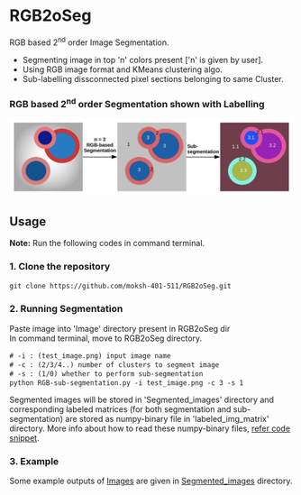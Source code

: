 # RGB2oSeg
RGB based 2<sup>nd</sup> order Image Segmentation.<br>
* Segmenting image in top 'n' colors present ['n' is given by user].<br>
* Using RGB image format and KMeans clustering algo.<br>
* Sub-labelling dissconnected pixel sections belonging to same Cluster.<br>
### RGB based 2<sup>nd</sup> order Segmentation shown with Labelling
![RGB2oSeg](RGB2oSeg_shown_with_Labelling.png)

## Usage
**Note:** Run the following codes in command terminal.<br>
### 1. Clone the repository
```
git clone https://github.com/moksh-401-511/RGB2oSeg.git
```
### 2. Running Segmentation
Paste image into 'Image' directory present in RGB2oSeg dir<br>
In command terminal, move to RGB2oSeg directory.
```
# -i : (test_image.png) input image name
# -c : (2/3/4..) number of clusters to segment image
# -s : (1/0) whether to perform sub-segmentation
python RGB-sub-segmentation.py -i test_image.png -c 3 -s 1
```
Segmented images will be stored in 'Segmented_images' directory and corresponding labeled matrices (for both segmentation and sub-segmentation) are stored as numpy-binary file in 'labeled_img_matrix' directory. More info about how to read these numpy-binary files, [refer code snippet](https://github.com/moksh-401-511/RGB2oSeg/blob/29444742253c0945f9f1835e58140f8dda8358f4/RGB-sub-segmentation.py#L176).

### 3. Example
Some example outputs of [Images](https://github.com/moksh-401-511/RGB2oSeg/tree/main/Images) are given in [Segmented_images](https://github.com/moksh-401-511/RGB2oSeg/tree/main/Segmented_images) directory.
